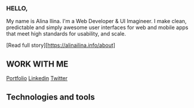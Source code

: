 ### HELLO,

My name is Alina Ilina. I'm a Web Developer & UI Imagineer. I make clean, predictable and simply awesome user interfaces for web and mobile apps that meet high standards for usability, and scale.

[Read full story][https://alinailina.info/about]

## WORK WITH ME

[Portfolio][website]
[Linkedin][linkedin]
[Twitter][twitter]

## Technologies and tools

<br/>

[about]: https://alinailina.info/about
[website]: https://alinailina.info
[linkedin]: https://www.linkedin.com/in/alinailina/
[twitter]: https://twitter.com/alinaimagineer
